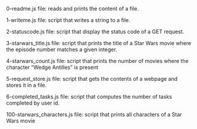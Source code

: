 0-readme.js file: reads and prints the content of a file.

1-writeme.js file: script that writes a string to a file.

2-statuscode.js file: script that display the status code of a GET request.

3-starwars_title.js file: script that prints the title of a Star Wars movie where the episode number matches a given integer.

4-starwars_count.js file: script that prints the number of movies where the character “Wedge Antilles” is present

5-request_store.js file: script that gets the contents of a webpage and stores it in a file.

6-completed_tasks.js file: script that computes the number of tasks completed by user id.

100-starwars_characters.js file: script that prints all characters of a Star Wars movie